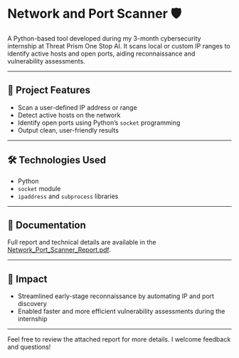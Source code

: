 # Network and Port Scanner 🛡️

A Python-based tool developed during my 3-month cybersecurity internship at Threat Prism One Stop AI. It scans local or custom IP ranges to identify active hosts and open ports, aiding reconnaissance and vulnerability assessments.

---

## 📌 Project Features
- Scan a user-defined IP address or range  
- Detect active hosts on the network  
- Identify open ports using Python’s `socket` programming  
- Output clean, user-friendly results  

---

## 🛠️ Technologies Used
- Python  
- `socket` module  
- `ipaddress` and `subprocess` libraries  

---

## 📄 Documentation
Full report and technical details are available in the [Network_Port_Scanner_Report.pdf](./Network_Port_Scanner_Report.pdf).

---

## 🚀 Impact
- Streamlined early-stage reconnaissance by automating IP and port discovery  
- Enabled faster and more efficient vulnerability assessments during the internship  

---

Feel free to review the attached report for more details. I welcome feedback and questions!
